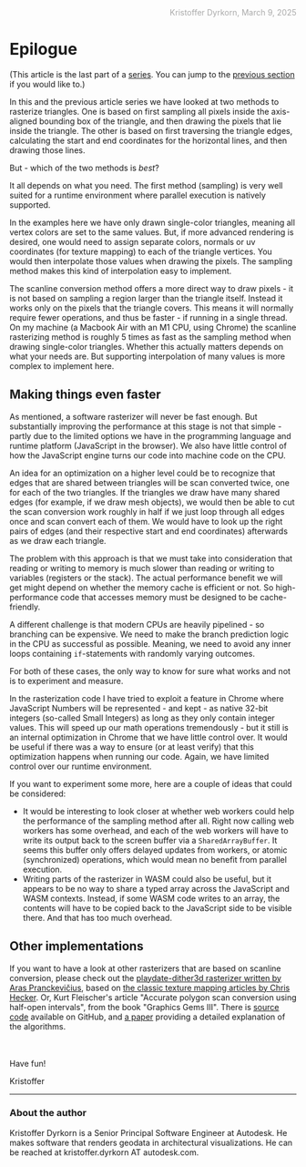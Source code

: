 <div style="text-align:right; color:#aaa">Kristoffer Dyrkorn, March 9, 2025</div>

# Epilogue

(This article is the last part of a [series](./#sections). You can jump to the [previous section](9) if you would like to.)

In this and the previous article series we have looked at two methods to rasterize triangles. One is based on first sampling all pixels inside the axis-aligned bounding box of the triangle, and then drawing the pixels that lie inside the triangle. The other is based on first traversing the triangle edges, calculating the start and end coordinates for the horizontal lines, and then drawing those lines.

But - which of the two methods is _best_?

It all depends on what you need. The first method (sampling) is very well suited for a runtime environment where parallel execution is natively supported.

In the examples here we have only drawn single-color triangles, meaning all vertex colors are set to the same values. But, if more advanced rendering is desired, one would need to assign separate colors, normals or uv coordinates (for texture mapping) to each of the triangle vertices. You would then interpolate those values when drawing the pixels. The sampling method makes this kind of interpolation easy to implement.

The scanline conversion method offers a more direct way to draw pixels - it is not based on sampling a region larger than the triangle itself. Instead it works only on the pixels that the triangle covers. This means it will normally require fewer operations, and thus be faster - if running in a single thread. On my machine (a Macbook Air with an M1 CPU, using Chrome) the scanline rasterizing method is roughly 5 times as fast as the sampling method when drawing single-color triangles. Whether this actually matters depends on what your needs are. But supporting interpolation of many values is more complex to implement here.

## Making things even faster

As mentioned, a software rasterizer will never be fast enough. But substantially improving the performance at this stage is not that simple - partly due to the limited options we have in the programming language and runtime platform (JavaScript in the browser). We also have little control of how the JavaScript engine turns our code into machine code on the CPU.

An idea for an optimization on a higher level could be to recognize that edges that are shared between triangles will be scan converted twice, one for each of the two triangles. If the triangles we draw have many shared edges (for example, if we draw mesh objects), we would then be able to cut the scan conversion work roughly in half if we just loop through all edges once and scan convert each of them. We would have to look up the right pairs of edges (and their respective start and end coordinates) afterwards as we draw each triangle.

The problem with this approach is that we must take into consideration that reading or writing to memory is much slower than reading or writing to variables (registers or the stack). The actual performance benefit we will get might depend on whether the memory cache is efficient or not. So high-performance code that accesses memory must be designed to be cache-friendly.

A different challenge is that modern CPUs are heavily pipelined - so branching can be expensive. We need to make the branch prediction logic in the CPU as successful as possible. Meaning, we need to avoid any inner loops containing `if`-statements with randomly varying outcomes.

For both of these cases, the only way to know for sure what works and not is to experiment and measure.

In the rasterization code I have tried to exploit a feature in Chrome where JavaScript Numbers will be represented - and kept - as native 32-bit integers (so-called Small Integers) as long as they only contain integer values. This will speed up our math operations tremendously - but it still is an internal optimization in Chrome that we have little control over. It would be useful if there was a way to ensure (or at least verify) that this optimization happens when running our code. Again, we have limited control over our runtime environment.

If you want to experiment some more, here are a couple of ideas that could be considered:

- It would be interesting to look closer at whether web workers could help the performance of the sampling method after all. Right now calling web workers has some overhead, and each of the web workers will have to write its output back to the screen buffer via a `SharedArrayBuffer`. It seems this buffer only offers delayed updates from workers, or atomic (synchronized) operations, which would mean no benefit from parallel execution.
- Writing parts of the rasterizer in WASM could also be useful, but it appears to be no way to share a typed array across the JavaScript and WASM contexts. Instead, if some WASM code writes to an array, the contents will have to be copied back to the JavaScript side to be visible there. And that has too much overhead.

## Other implementations

If you want to have a look at other rasterizers that are based on scanline conversion, please check out the [playdate-dither3d rasterizer written by Aras Pranckevičius](https://github.com/aras-p/playdate-dither3d), based on [the classic texture mapping articles by Chris Hecker](https://chrishecker.com/Miscellaneous_Technical_Articles). Or, Kurt Fleischer's article "Accurate polygon scan conversion using half-open intervals", from the book "Graphics Gems III". There is [source code](https://github.com/erich666/GraphicsGems/tree/master/gemsiii/accurate_scan) available on GitHub, and [a paper](https://www.researchgate.net/publication/2249950_Polygon_Scan_Conversion_Derivations) providing a detailed explanation of the algorithms.

<br/>
<br/>
Have fun!

<br/>

Kristoffer

<hr/>

### About the author

Kristoffer Dyrkorn is a Senior Principal Software Engineer at Autodesk. He makes software that renders geodata in architectural visualizations. He can be reached at kristoffer.dyrkorn AT autodesk.com.
